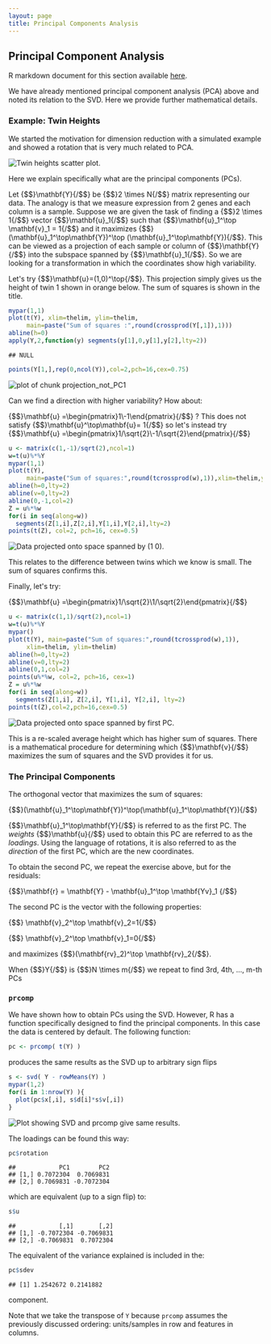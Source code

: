 ```yaml
---
layout: page
title: Principal Components Analysis
---
```




## Principal Component Analysis 

R markdown document for this section available [here](https://github.com/genomicsclass/labs/tree/master/course3/PCA.Rmd).

We have already mentioned principal component analysis (PCA) above and noted its relation to the SVD. Here we provide further mathematical details. 

### Example: Twin Heights

We started the motivation for dimension reduction with a simulated example and showed a rotation that is very much related to PCA.


![Twin heights scatter plot.](images/R/PCA-tmp-simulate_twin_heights_again-1.png) 

Here we explain specifically what are the principal components (PCs).

Let {$$}\mathbf{Y}{/$$} be {$$}2 \times N{/$$} matrix representing our data. The analogy is that we measure expression from 2 genes and each column is a sample. Suppose we are given the task of finding a  {$$}2 \times 1{/$$} vector {$$}\mathbf{u}_1{/$$} such that {$$}\mathbf{u}_1^\top \mathbf{v}_1 = 1{/$$}
and it maximizes {$$}(\mathbf{u}_1^\top\mathbf{Y})^\top (\mathbf{u}_1^\top\mathbf{Y}){/$$}. This can be viewed as a projection of each sample or column of {$$}\mathbf{Y}{/$$} into the subspace spanned by {$$}\mathbf{u}_1{/$$}. So we are looking for a transformation in which the coordinates show high variability.

Let's try {$$}\mathbf{u}=(1,0)^\top{/$$}. This projection simply gives us the height of twin 1 shown in orange below. The sum of squares is shown in the title.


```r
mypar(1,1)
plot(t(Y), xlim=thelim, ylim=thelim,
     main=paste("Sum of squares :",round(crossprod(Y[,1]),1)))
abline(h=0)
apply(Y,2,function(y) segments(y[1],0,y[1],y[2],lty=2))
```

```
## NULL
```

```r
points(Y[1,],rep(0,ncol(Y)),col=2,pch=16,cex=0.75)
```

<img src="images/R/PCA-tmp-projection_not_PC1-1.png" title="plot of chunk projection_not_PC1" alt="plot of chunk projection_not_PC1"  />

Can we find a direction with higher variability? How about:

{$$}\mathbf{u} =\begin{pmatrix}1\\-1\end{pmatrix}{/$$} ? This does not satisfy {$$}\mathbf{u}^\top\mathbf{u}= 1{/$$} so let's instead try
{$$}\mathbf{u} =\begin{pmatrix}1/\sqrt{2}\\-1/\sqrt{2}\end{pmatrix}{/$$} 


```r
u <- matrix(c(1,-1)/sqrt(2),ncol=1)
w=t(u)%*%Y
mypar(1,1)
plot(t(Y),
     main=paste("Sum of squares:",round(tcrossprod(w),1)),xlim=thelim,ylim=thelim)
abline(h=0,lty=2)
abline(v=0,lty=2)
abline(0,-1,col=2)
Z = u%*%w
for(i in seq(along=w))
  segments(Z[1,i],Z[2,i],Y[1,i],Y[2,i],lty=2)
points(t(Z), col=2, pch=16, cex=0.5)
```

![Data projected onto space spanned by (1 0).](images/R/PCA-tmp-projection_not_PC1_either-1.png) 

This relates to the difference between twins which we know is small. The sum of squares confirms this.

Finally, let's try:

{$$}\mathbf{u} =\begin{pmatrix}1/\sqrt{2}\\1/\sqrt{2}\end{pmatrix}{/$$} 


```r
u <- matrix(c(1,1)/sqrt(2),ncol=1)
w=t(u)%*%Y
mypar()
plot(t(Y), main=paste("Sum of squares:",round(tcrossprod(w),1)),
     xlim=thelim, ylim=thelim)
abline(h=0,lty=2)
abline(v=0,lty=2)
abline(0,1,col=2)
points(u%*%w, col=2, pch=16, cex=1)
Z = u%*%w
for(i in seq(along=w))
  segments(Z[1,i], Z[2,i], Y[1,i], Y[2,i], lty=2)
points(t(Z),col=2,pch=16,cex=0.5)
```

![Data projected onto space spanned by first PC.](images/R/PCA-tmp-PC1-1.png) 

This is a re-scaled average height which has higher sum of squares. There is a mathematical procedure for determining which {$$}\mathbf{v}{/$$} maximizes the sum of squares and the SVD provides it for us.

### The Principal Components

The orthogonal vector that maximizes the sum of squares:

{$$}(\mathbf{u}_1^\top\mathbf{Y})^\top(\mathbf{u}_1^\top\mathbf{Y}){/$$} 

{$$}\mathbf{u}_1^\top\mathbf{Y}{/$$} is referred to as the first PC. The _weights_ {$$}\mathbf{u}{/$$} used to obtain this PC are referred to as the _loadings_. Using  the language of rotations, it is also referred to as the _direction_ of the first PC, which are the new coordinates.

To obtain the second PC, we repeat the exercise above, but for the residuals:

{$$}\mathbf{r} = \mathbf{Y} - \mathbf{u}_1^\top \mathbf{Yv}_1 {/$$}

The second PC is the vector with the following properties: 

{$$} \mathbf{v}_2^\top \mathbf{v}_2=1{/$$}

{$$} \mathbf{v}_2^\top \mathbf{v}_1=0{/$$} 

and maximizes  {$$}(\mathbf{rv}_2)^\top \mathbf{rv}_2{/$$}.

When {$$}Y{/$$} is {$$}N \times m{/$$} we repeat to find 3rd, 4th, ..., m-th PCs

### `prcomp`

We have shown how to obtain PCs using the SVD. However, R has a function specifically designed to find the principal components. In this case the data is centered by default. The following function: 


```r
pc <- prcomp( t(Y) )
```

produces the same results as the SVD up to arbitrary sign flips


```r
s <- svd( Y - rowMeans(Y) )
mypar(1,2)
for(i in 1:nrow(Y) ){
  plot(pc$x[,i], s$d[i]*s$v[,i])
}
```

![Plot showing SVD and prcomp give same results.](images/R/PCA-tmp-pca_svd-1.png) 

The loadings can be found this way:

```r
pc$rotation
```

```
##            PC1        PC2
## [1,] 0.7072304  0.7069831
## [2,] 0.7069831 -0.7072304
```
which are equivalent (up to a sign flip) to:

```r
s$u
```

```
##            [,1]       [,2]
## [1,] -0.7072304 -0.7069831
## [2,] -0.7069831  0.7072304
```
The equivalent of the variance explained is included in the: 

```r
pc$sdev
```

```
## [1] 1.2542672 0.2141882
```
component.



Note that we take the transpose of `Y` because `prcomp` assumes the previously discussed ordering: units/samples in row and features in columns.




